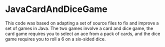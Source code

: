 # JavaCardAndDiceGame
This code was based on adapting a set of source files to fix and improve a set of games in Java.
The two games involve a card and dice game, the card game requires you to select an ace from a pack of cards, and the dice game requires you to roll a 6 on a six-sided dice.
